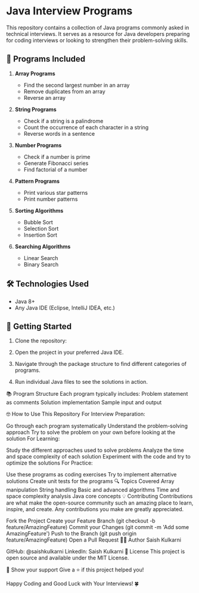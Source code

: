 # Java Interview Programs

This repository contains a collection of Java programs commonly asked in technical interviews. It serves as a resource for Java developers preparing for coding interviews or looking to strengthen their problem-solving skills.

## 🚀 Programs Included

1. **Array Programs**
   - Find the second largest number in an array
   - Remove duplicates from an array
   - Reverse an array

2. **String Programs**
   - Check if a string is a palindrome
   - Count the occurrence of each character in a string
   - Reverse words in a sentence

3. **Number Programs**
   - Check if a number is prime
   - Generate Fibonacci series
   - Find factorial of a number

4. **Pattern Programs**
   - Print various star patterns
   - Print number patterns

5. **Sorting Algorithms**
   - Bubble Sort
   - Selection Sort
   - Insertion Sort

6. **Searching Algorithms**
   - Linear Search
   - Binary Search

## 🛠️ Technologies Used

- Java 8+
- Any Java IDE (Eclipse, IntelliJ IDEA, etc.)

## 🏁 Getting Started

1. Clone the repository:

2. Open the project in your preferred Java IDE.
3. Navigate through the package structure to find different categories of programs.
4. Run individual Java files to see the solutions in action.

📚 Program Structure
Each program typically includes:
Problem statement as comments
Solution implementation
Sample input and output

🤓 How to Use This Repository
For Interview Preparation:

Go through each program systematically
Understand the problem-solving approach
Try to solve the problem on your own before looking at the solution
For Learning:

Study the different approaches used to solve problems
Analyze the time and space complexity of each solution
Experiment with the code and try to optimize the solutions
For Practice:

Use these programs as coding exercises
Try to implement alternative solutions
Create unit tests for the programs
🔍 Topics Covered
Array manipulation
String handling
Basic and advanced algorithms
Time and space complexity analysis
Java core concepts
💡 Contributing
Contributions are what make the open-source community such an amazing place to learn, inspire, and create. Any contributions you make are greatly appreciated.

Fork the Project
Create your Feature Branch (git checkout -b feature/AmazingFeature)
Commit your Changes (git commit -m 'Add some AmazingFeature')
Push to the Branch (git push origin feature/AmazingFeature)
Open a Pull Request
👨‍💻 Author
Saish Kulkarni

GitHub: @saishkulkarni
LinkedIn: Saish Kulkarni
📝 License
This project is open source and available under the MIT License.

🌟 Show your support
Give a ⭐️ if this project helped you!

Happy Coding and Good Luck with Your Interviews! 🍀
